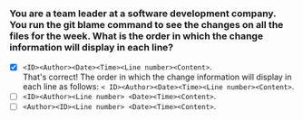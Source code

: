 ### You are a team leader at a software development company. You run the git blame command to see the changes on all the files for the week. What is the order in which the change information will display in each line?

- [x] `<ID><Author><Date><Time><Line number><Content>`. <br>
      That's correct! The order in which the change information will display in each line as follows: `< ID><Author><Date><Time><Line number><Content>`.
- [ ] `<ID><Author><Line number> <Date><Time><Content>`.
- [ ] `<Author><ID><Line number> <Date><Time><Content>`.
